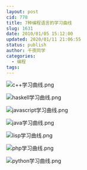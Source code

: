 ```yaml
---
layout: post
cid: 778
title: 7种编程语言的学习曲线
slug: 1631
date: 2010/01/05 15:12:00
updated: 2020/01/11 21:06:55
status: publish
author: 千夜同学
categories: 
  - 编程
tags: 
---
```



![c++学习曲线.png][1]

<!--more-->
![haskell学习曲线.png][2]

![javascript学习曲线.png][3]

![java学习曲线.png][4]

![lisp学习曲线.png][5]

![php学习曲线.png][6]

![python学习曲线.png][7]


  [1]: http://70data.net/usr/uploads/2015/06/3770431010.png
  [2]: http://70data.net/usr/uploads/2015/06/2503816150.png
  [3]: http://70data.net/usr/uploads/2015/06/1399066389.png
  [4]: http://70data.net/usr/uploads/2015/06/466532412.png
  [5]: http://70data.net/usr/uploads/2015/06/3146414410.png
  [6]: http://70data.net/usr/uploads/2015/06/1687323047.png
  [7]: http://70data.net/usr/uploads/2015/06/3642200486.png